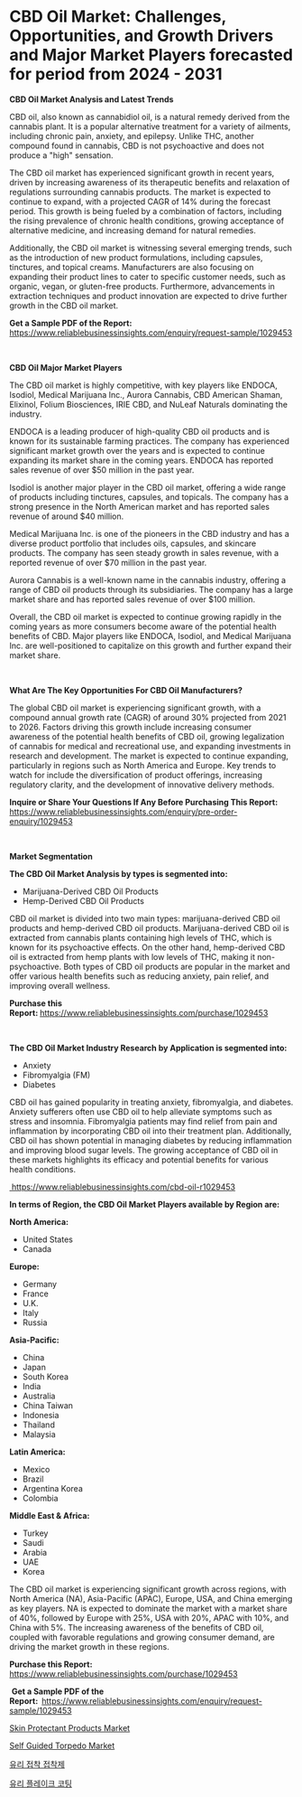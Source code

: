 <p><h1>CBD Oil Market: Challenges, Opportunities, and Growth Drivers and Major Market Players forecasted for period from 2024 - 2031</h1></p><p><strong>CBD Oil Market Analysis and Latest Trends</strong></p>
<p><p>CBD oil, also known as cannabidiol oil, is a natural remedy derived from the cannabis plant. It is a popular alternative treatment for a variety of ailments, including chronic pain, anxiety, and epilepsy. Unlike THC, another compound found in cannabis, CBD is not psychoactive and does not produce a "high" sensation.</p><p>The CBD oil market has experienced significant growth in recent years, driven by increasing awareness of its therapeutic benefits and relaxation of regulations surrounding cannabis products. The market is expected to continue to expand, with a projected CAGR of 14% during the forecast period. This growth is being fueled by a combination of factors, including the rising prevalence of chronic health conditions, growing acceptance of alternative medicine, and increasing demand for natural remedies.</p><p>Additionally, the CBD oil market is witnessing several emerging trends, such as the introduction of new product formulations, including capsules, tinctures, and topical creams. Manufacturers are also focusing on expanding their product lines to cater to specific customer needs, such as organic, vegan, or gluten-free products. Furthermore, advancements in extraction techniques and product innovation are expected to drive further growth in the CBD oil market.</p></p>
<p><strong>Get a Sample PDF of the Report:&nbsp;</strong> <a href="https://www.reliablebusinessinsights.com/enquiry/request-sample/1029453">https://www.reliablebusinessinsights.com/enquiry/request-sample/1029453</a></p>
<p>&nbsp;</p>
<p><strong>CBD Oil Major Market Players</strong></p>
<p><p>The CBD oil market is highly competitive, with key players like ENDOCA, Isodiol, Medical Marijuana Inc., Aurora Cannabis, CBD American Shaman, Elixinol, Folium Biosciences, IRIE CBD, and NuLeaf Naturals dominating the industry. </p><p>ENDOCA is a leading producer of high-quality CBD oil products and is known for its sustainable farming practices. The company has experienced significant market growth over the years and is expected to continue expanding its market share in the coming years. ENDOCA has reported sales revenue of over $50 million in the past year.</p><p>Isodiol is another major player in the CBD oil market, offering a wide range of products including tinctures, capsules, and topicals. The company has a strong presence in the North American market and has reported sales revenue of around $40 million.</p><p>Medical Marijuana Inc. is one of the pioneers in the CBD industry and has a diverse product portfolio that includes oils, capsules, and skincare products. The company has seen steady growth in sales revenue, with a reported revenue of over $70 million in the past year.</p><p>Aurora Cannabis is a well-known name in the cannabis industry, offering a range of CBD oil products through its subsidiaries. The company has a large market share and has reported sales revenue of over $100 million.</p><p>Overall, the CBD oil market is expected to continue growing rapidly in the coming years as more consumers become aware of the potential health benefits of CBD. Major players like ENDOCA, Isodiol, and Medical Marijuana Inc. are well-positioned to capitalize on this growth and further expand their market share.</p></p>
<p>&nbsp;</p>
<p><strong>What Are The Key Opportunities For CBD Oil Manufacturers?</strong></p>
<p><p>The global CBD oil market is experiencing significant growth, with a compound annual growth rate (CAGR) of around 30% projected from 2021 to 2026. Factors driving this growth include increasing consumer awareness of the potential health benefits of CBD oil, growing legalization of cannabis for medical and recreational use, and expanding investments in research and development. The market is expected to continue expanding, particularly in regions such as North America and Europe. Key trends to watch for include the diversification of product offerings, increasing regulatory clarity, and the development of innovative delivery methods.</p></p>
<p><strong>Inquire or Share Your Questions If Any Before Purchasing This Report:</strong> <a href="https://www.reliablebusinessinsights.com/enquiry/pre-order-enquiry/1029453">https://www.reliablebusinessinsights.com/enquiry/pre-order-enquiry/1029453</a></p>
<p>&nbsp;</p>
<p><strong>Market Segmentation</strong></p>
<p><strong>The CBD Oil Market Analysis by types is segmented into:</strong></p>
<p><ul><li>Marijuana-Derived CBD Oil Products</li><li>Hemp-Derived CBD Oil Products</li></ul></p>
<p><p>CBD oil market is divided into two main types: marijuana-derived CBD oil products and hemp-derived CBD oil products. Marijuana-derived CBD oil is extracted from cannabis plants containing high levels of THC, which is known for its psychoactive effects. On the other hand, hemp-derived CBD oil is extracted from hemp plants with low levels of THC, making it non-psychoactive. Both types of CBD oil products are popular in the market and offer various health benefits such as reducing anxiety, pain relief, and improving overall wellness.</p></p>
<p><strong>Purchase this Report:&nbsp;</strong><a href="https://www.reliablebusinessinsights.com/purchase/1029453">https://www.reliablebusinessinsights.com/purchase/1029453</a></p>
<p>&nbsp;</p>
<p><strong>The CBD Oil Market Industry Research by Application is segmented into:</strong></p>
<p><ul><li>Anxiety</li><li>Fibromyalgia (FM)</li><li>Diabetes</li></ul></p>
<p><p>CBD oil has gained popularity in treating anxiety, fibromyalgia, and diabetes. Anxiety sufferers often use CBD oil to help alleviate symptoms such as stress and insomnia. Fibromyalgia patients may find relief from pain and inflammation by incorporating CBD oil into their treatment plan. Additionally, CBD oil has shown potential in managing diabetes by reducing inflammation and improving blood sugar levels. The growing acceptance of CBD oil in these markets highlights its efficacy and potential benefits for various health conditions.</p></p>
<p><a href="https://www.reliablebusinessinsights.com/cbd-oil-r1029453">&nbsp;https://www.reliablebusinessinsights.com/cbd-oil-r1029453</a></p>
<p><strong>In terms of Region, the CBD Oil Market Players available by Region are:</strong></p>
<p>
    <p> <strong> North America: </strong>
        <ul>
            <li>United States</li>
            <li>Canada</li>
        </ul>
        </p> 
    <p> <strong> Europe: </strong>
        <ul>
            <li>Germany</li>
            <li>France</li>
            <li>U.K.</li>
            <li>Italy</li>
            <li>Russia</li>
        </ul>
        </p> 
    <p> <strong> Asia-Pacific: </strong>
        <ul>
            <li>China</li>
            <li>Japan</li>
            <li>South Korea</li>
            <li>India</li>
            <li>Australia</li>
            <li>China Taiwan</li>
            <li>Indonesia</li>
            <li>Thailand</li>
            <li>Malaysia</li>
        </ul>
        </p> 
    <p> <strong> Latin America: </strong>
        <ul>
            <li>Mexico</li>
            <li>Brazil</li>
            <li>Argentina Korea</li>
            <li>Colombia</li>
        </ul>
        </p> 
    <p> <strong> Middle East & Africa: </strong>
        <ul>
            <li>Turkey</li>
            <li>Saudi</li>
            <li>Arabia</li>
            <li>UAE</li>
            <li>Korea</li>
        </ul>
    </p>
    </p>
<p><p>The CBD oil market is experiencing significant growth across regions, with North America (NA), Asia-Pacific (APAC), Europe, USA, and China emerging as key players. NA is expected to dominate the market with a market share of 40%, followed by Europe with 25%, USA with 20%, APAC with 10%, and China with 5%. The increasing awareness of the benefits of CBD oil, coupled with favorable regulations and growing consumer demand, are driving the market growth in these regions.</p></p>
<p><strong>Purchase this Report: </strong><a href="https://www.reliablebusinessinsights.com/purchase/1029453">https://www.reliablebusinessinsights.com/purchase/1029453</a></p>
<p>&nbsp;<strong>Get a Sample PDF of the Report:&nbsp;&nbsp;</strong><a href="https://www.reliablebusinessinsights.com/enquiry/request-sample/1029453">https://www.reliablebusinessinsights.com/enquiry/request-sample/1029453</a></p>
<p><strong></strong></p>
<p><p><a href="https://github.com/kathiaseamanalvaradovlprc2h/Market-Research-Report-List-2/blob/main/skin-protectant-products-market.md">Skin Protectant Products Market</a></p><p><a href="https://github.com/wusalecollins540tpqoz/Market-Research-Report-List-2/blob/main/self-guided-torpedo-market.md">Self Guided Torpedo Market</a></p><p><a href="https://github.com/valroy852/Market-Research-Report-List-1/blob/main/283877778651.md">유리 접착 접착제</a></p><p><a href="https://github.com/RonSpencer61/Market-Research-Report-List-1/blob/main/936966578652.md">유리 플레이크 코팅</a></p></p>